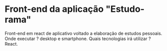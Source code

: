 # Front-end da aplicação "Estudo-rama"
Front-end em react de aplicativo voltado a elaboração de estudos pessoais.
Onde executar ? desktop e smartphone.
Quais tecnologias irá utilizar ? React.
